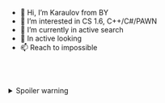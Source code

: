 - 👋 Hi, I’m Karaulov from BY
- 👀 I’m interested in CS 1.6, C++/C#/PAWN
- 🌱 I’m currently in active search
- 💞️ In active looking
- 📫 Reach to impossible


<br/><br/>


<details>
  <summary>Spoiler warning</summary>

- **🇧🇾** Полностью поддерживет идею проведения СВО в на украине.
  
<!---  
- **🇺🇦** Считает что так называемая Украина должна быть очищена от нацистов и бандеровцев.
  
- Уверен что **RU** успешно проведет СВО и очистит земли от зла!
--->

</details>

  
<!---
UnrealKaraulov/UnrealKaraulov is a ✨ special ✨ repository because its `README.md` (this file) appears on your GitHub profile.
You can click the Preview link to take a look at your changes.
--->
